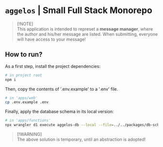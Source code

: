 # `aggelos` | Small Full Stack Monorepo

> [!NOTE]\
> This application is intended to represet a **message manager**,
> where the author and his/her message are listed. When submitting,
> everyone will have access to your message!

## How to run?

As a first step, install the project dependencies:

```bash
# in project root
npm i
```

Then, copy the contents of '.env.example' to a '.env' file.

```bash
# in 'apps/web'
cp .env.example .env
```

Finally, apply the database schema in its local version:

```bash
# in 'apps/functions'
npx wrangler d1 execute aggelos-db --local --file=../../packages/db-schema/schema.sql
```

> [!WARNING]\
> The above solution is temporary, until an abstraction is adopted!
